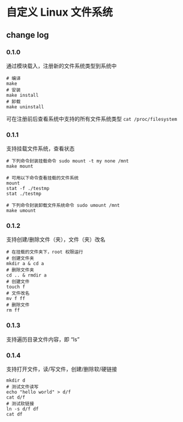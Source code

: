 # 自定义 Linux 文件系统

## change log

### 0.1.0

通过模块载入，注册新的文件系统类型到系统中

``` shell
# 编译
make
# 安装
make install
# 卸载
make uninstall
```

可在注册前后查看系统中支持的所有文件系统类型 `cat /proc/filesystem`

### 0.1.1

支持挂载文件系统，查看状态

``` shell
# 下列命令封装挂载命令 sudo mount -t my none /mnt
make mount

# 可用以下命令查看挂载的文件系统
mount
stat -f ./testmp
stat ./testmp

# 下列命令封装卸载文件系统命令 sudo umount /mnt
make umount
```

### 0.1.2

支持创建/删除文件（夹），文件（夹）改名

``` shell
# 在挂载的文件夹下，root 权限运行
# 创建文件夹
mkdir a & cd a
# 删除文件夹
cd .. & rmdir a
# 创建文件
touch f
# 文件改名
mv f ff
# 删除文件
rm ff
```

### 0.1.3

支持遍历目录文件内容，即 “ls”

### 0.1.4

支持打开文件，读/写文件，创建/删除软/硬链接

``` shell
mkdir d
# 测试文件读写
echo "hello world" > d/f
cat d/f
# 测试软链接
ln -s d/f df
cat df
```